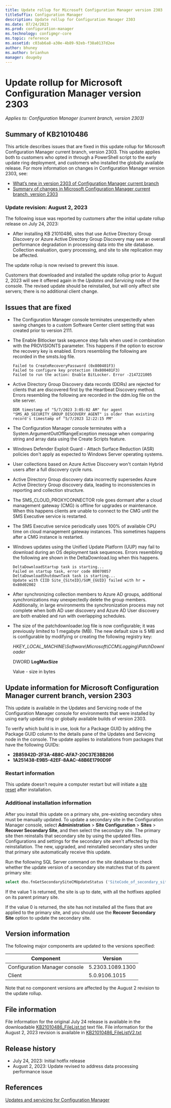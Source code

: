 ```yaml
---
title: Update rollup for Microsoft Configuration Manager version 2303
titleSuffix: Configuration Manager
description: Update rollup for Configuration Manager 2303
ms.date: 07/24/2023
ms.prod: configuration-manager
ms.technology: configmgr-core
ms.topic: reference
ms.assetid: c03ab6a8-a30e-4b89-92eb-f38a0137d2ee
author: bhuney
ms.author: brianhun
manager: dougeby
---
```


# Update rollup for Microsoft Configuration Manager version 2303

*Applies to: Configuration Manager (current branch, version 2303)*

## Summary of KB21010486
This article describes issues that are fixed in this update rollup for Microsoft Configuration Manager current branch, version 2303. This update applies both to customers who opted in through a PowerShell script to the early update ring deployment, and customers who installed the globally available release.
For more information on changes in Configuration Manager version 2303, see:
- [What’s new in version 2303 of Configuration Manager current branch](../../core/plan-design/changes/whats-new-in-version-2303.md)
- [Summary of changes in Microsoft Configuration Manager current branch, version 2303](../../hotfix/2303/16900870.md)

### Update revision: August 2, 2023
The following issue was reported by customers after the initial update rollup release on July 24, 2023:
<!-- 24721208 -->
-  After installing KB 21010486, sites that use Active Directory Group Discovery or Azure Active Directory Group Discovery may see an overall performance degradation in processing data into the site database. Collection evaluation, query processing, and site to site replication may be affected.

The update rollup is now revised to prevent this issue.

Customers that downloaded and installed the update rollup prior to August 2, 2023 will see it offered again in the *Updates and Servicing* node of the console. The revised update should be reinstalled, but will only affect site servers; there is no additional client change. 


## Issues that are fixed
<!-- 21017037 -->
- The Configuration Manager console terminates unexpectedly when saving changes to a custom Software Center client setting that was created prior to version 2111.

<!-- 21017830 -->
- The Enable Bitlocker task sequence step fails when used in combination with the PROVISIONTS parameter. This happens if the option to escrow the recovery key is enabled. Errors resembling the following are recorded in the smsts.log file.
   ```text
   Failed to CreateRecoveryPassword (0x800401F3)
   Failed to configure key protection (0x800401F3)
   Failed to run the action: Enable BitLocker. Error -2147221005
   ```

<!-- 21017728 -->
- Active Directory Group Discovery data records (DDRs) are rejected for clients that are discovered first by the Heartbeat Discovery method. Errors resembling the following are recorded in the ddm.log file on the site server.
   ```text
   DDR timestamp of "5/7/2023 3:05:02 AM" for agent "SMS_AD_SECURITY_GROUP_DISCOVERY_AGENT" is older than existing record's timestamp of "5/7/2023 12:22:15 PM"
   ```
<!-- 21017328,21177865 -->
- The Configuration Manager console terminates with a System.ArgumentOutOfRangeException message when comparing string and array data using the Create Scripts feature.

<!-- 24475795-->
- Windows Defender Exploit Guard - Attach Surface Reduction (ASR) policies don't apply as expected to Windows Server operating systems. 

<!-- 24452320-->
- User collections based on Azure Active Discovery won't contain Hybrid users after a full discovery cycle runs.

<!-- 24452356 -->
- Active Directory Group discovery data incorrectly supersedes Azure Active Directory Group discovery data, leading to inconsistencies in reporting and collection structure.

<!-- 24156840 -->
- The SMS_CLOUD_PROXYCONNECTOR role goes dormant after a cloud management gateway (CMG) is offline for upgrades or maintenance. When this happens clients are unable to connect to the CMG until the SMS Executive service is restarted.

<!-- 24156794 -->
- The SMS Executive service periodically uses 100% of available CPU time on cloud management gateway instances. This sometimes happens after a CMG instance is restarted.

<!-- 24305551 -->
- Windows updates using the Unified Update Platform (UUP) may fail to download during an OS deployment task sequences. Errors resembling the following are shown in the DeltaDownload.log when this happens.
   ```text
   DeltaDownloadStartup task is starting...
   Failed on startup task, error code 80070057 
   DeltaDownloadShutdownTask task is starting... 
   Update with CIID Site_{SiteID}/SUM_{GUID} failed with hr = 0x80d02002 
   ```
<!-- 24368209, 24368206 -->
- After synchronizing collection members to Azure AD groups, additional synchronizations may unexpectedly delete the group members. Additionally, in large environments the synchronization process may not complete when both AD user discovery and Azure AD User discovery are both enabled and run with overlapping schedules.

<!-- 24156864 -->
- The size of the patchdownloader.log file is now configurable; it was previously limited to 1 megabyte (MB). The new default size is 5 MB and is configurable by modifying or creating the following registry key:

   *HKEY_LOCAL_MACHINE\Software\Microsoft\CCM\Logging\PatchDownloader*

   DWORD **LogMaxSize**

   Value - size in bytes

## Update information for Microsoft Configuration Manager current branch, version 2303

This update is available in the Updates and Servicing node of the Configuration Manager console for environments that were installed by using early update ring or globally available builds of version 2303.

<!-- Members of the Configuration Manager Technology Adoption Program (TAP) must first apply the private TAP rollup before this update is displayed. -->

To verify which build is in use, look for a Package GUID by adding the Package GUID column to the details pane of the Updates and Servicing node in the console. The update applies to installations from packages that have the following GUIDs:

- **2B85942D-2F3A-4B8C-AFA7-20C37E3BB266**
- **1A251438-E9B5-42EF-8AAC-48B6E1790D9F**


### Restart information

This update doesn't require a computer restart but will initiate a [site reset](../../core/servers/manage/modify-your-infrastructure.md#bkmk_reset) after installation.

### Additional installation information

After you install this update on a primary site, pre-existing secondary sites must be manually updated. To update a secondary site in the Configuration Manager console, select **Administration** > **Site Configuration** > **Sites** >  **Recover Secondary Site**, and then select the secondary site. The primary site then reinstalls that secondary site by using the updated files. Configurations and settings for the secondary site aren't affected by this reinstallation. The new, upgraded, and reinstalled secondary sites under that primary site automatically receive this update.

Run the following SQL Server command on the site database to check whether the update version of a secondary site matches that of its parent primary site:
   ```sql
   select dbo.fnGetSecondarySiteCMUpdateStatus ('SiteCode_of_secondary_site')
   ```
If the value 1 is returned, the site is up to date, with all the hotfixes applied on its parent primary site.

If the value 0 is returned, the site has not installed all the fixes that are applied to the primary site, and you should use the **Recover Secondary Site** option to update the secondary site.

## Version information
The following major components are updated to the versions specified:

| Component | Version |
|---|---|
| Configuration Manager console | 5.2303.1089.1300 |
| Client | 5.0.9106.1015 |

Note that no component versions are affected by the August 2 revision to the update rollup.

## File information
File information for the original July 24 release is available in the downloadable [KB21010486_FileList.txt](https://aka.ms/KB21010486_FileList) text file.
File information for the August 2, 2023 revision is available in [KB21010486_FileListV2.txt](https://aka.ms/KB21010486_FileListV2)

## Release history
- July 24, 2023: Initial hotfix release
- August 2, 2023: Update revised to address data processing performance issue

## References
[Updates and servicing for Configuration Manager](../../core/servers/manage/updates.md)